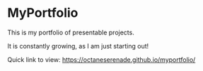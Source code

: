 # MyPortfolio
This is my portfolio of presentable projects.

It is constantly growing, as I am just starting out!

Quick link to view: https://octaneserenade.github.io/myportfolio/
